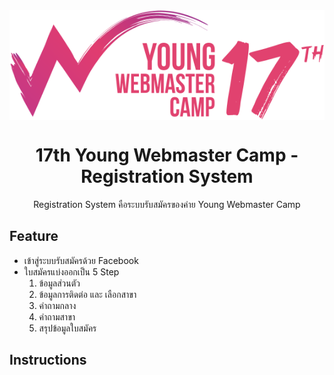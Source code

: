<img src="src/assets/logo.svg" align="center" />
<h1 align="center">17th Young Webmaster Camp - Registration System</h1>
<p align="center">Registration System คือระบบรับสมัครของค่าย Young Webmaster Camp</p>

## Feature

- เข้าสู่ระบบรับสมัครด้วย Facebook
- ใบสมัครแบ่งออกเป็น 5 Step
    1. ข้อมูลส่วนตัว
    2. ข้อมูลการติดต่อ และ เลือกสาขา
    3. คำถามกลาง
    4. คำถามสาขา
    5. สรุปข้อมูลใบสมัคร

## Instructions
